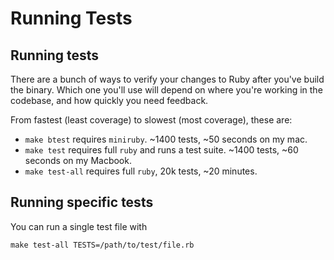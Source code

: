 # Running Tests

## Running tests

There are a bunch of ways to verify your changes to Ruby after you've build the
binary. Which one you'll use will depend on where you're working in the
codebase, and how quickly you need feedback.

From fastest (least coverage) to slowest (most coverage), these are:

- `make btest` requires `miniruby`. ~1400 tests, ~50 seconds on my mac.
- `make test` requires full `ruby` and runs a test suite. ~1400 tests, ~60
  seconds on my Macbook.
- `make test-all` requires full `ruby`, 20k tests, ~20 minutes.

## Running specific tests

You can run a single test file with

```
make test-all TESTS=/path/to/test/file.rb
```



